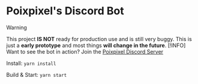 # Poixpixel's Discord Bot

> [!WARNING]
> This project **IS NOT** ready for production use and is still very buggy. This is just a **early prototype** and most things **will change in the future**.
> [!INFO]
> Want to see the bot in action? Join the [Poixpixel Discord Server](https://discord.gg/KRTGjxx7gY)

Install: ``yarn install``

Build & Start: ``yarn start``

